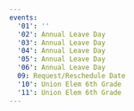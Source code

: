 ```yaml
---
events:
  '01': ''
  '02': Annual Leave Day
  '03': Annual Leave Day
  '04': Annual Leave Day
  '05': Annual Leave Day
  '06': Annual Leave Day
  09: Request/Reschedule Date
  '10': Union Elem 6th Grade
  '11': Union Elem 6th Grade
---
```


